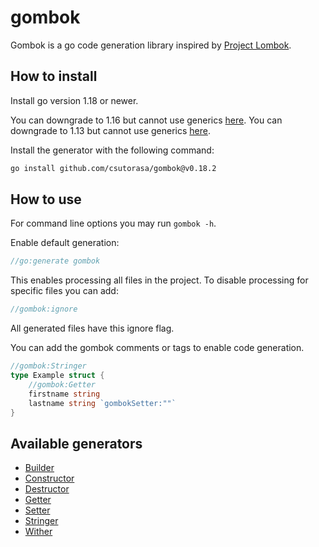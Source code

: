# gombok

Gombok is a go code generation library inspired by [Project Lombok](https://projectlombok.org/).

## How to install

Install go version 1.18 or newer.

You can downgrade to 1.16 but cannot use generics [here](https://github.com/csutorasa/gombok/tree/1.16).
You can downgrade to 1.13 but cannot use generics [here](https://github.com/csutorasa/gombok/tree/1.13).

Install the generator with the following command:

```bash
go install github.com/csutorasa/gombok@v0.18.2
```

## How to use

For command line options you may run `gombok -h`.

Enable default generation:

```go
//go:generate gombok
```

This enables processing all files in the project. To disable processing for specific files you can add:

```go
//gombok:ignore
```

All generated files have this ignore flag.


You can add the gombok comments or tags to enable code generation.

```go
//gombok:Stringer
type Example struct {
    //gombok:Getter
    firstname string
    lastname string `gombokSetter:""`
}
```

## Available generators

- [Builder](docs/builder.md)
- [Constructor](docs/constructor.md)
- [Destructor](docs/destructor.md)
- [Getter](docs/getter.md)
- [Setter](docs/setter.md)
- [Stringer](docs/stringer.md)
- [Wither](docs/wither.md)

